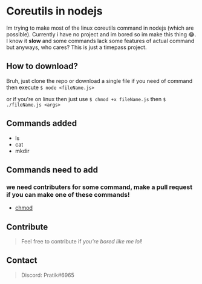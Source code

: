 # Coreutils in nodejs

Im trying to make most of the linux coreutils command in nodejs (which are possible). Currently i have no project and im bored so im make this thing 😂.
I know it **slow** and some commands lack some features of actual command but anyways, who cares? This is just a timepass project.

## How to download?

Bruh, just clone the repo or download a single file if you need of command then execute `$ node <fileName.js>`

or if you're on linux then just use `$ chmod +x fileName.js` then `$ ./fileName.js <args>`

## Commands added

- ls
- cat
- mkdir

## Commands need to add

### we need contributers for some command, make a pull request if you can make one of these commands!

- [chmod](https://github.com/pratik12350/coreutils-in-nodejs/issues/1)

## Contribute

> Feel free to contribute if _you're bored like me lol_!

## Contact
> Discord: Pratik#6965
